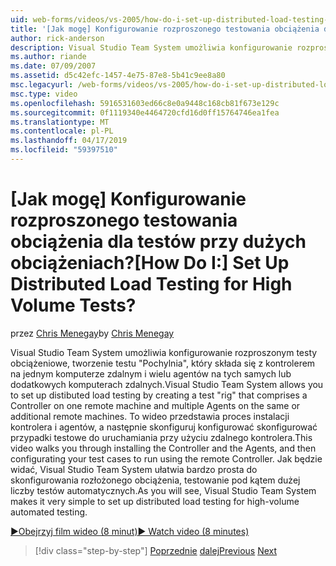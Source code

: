```yaml
---
uid: web-forms/videos/vs-2005/how-do-i-set-up-distributed-load-testing-for-high-volume-tests
title: '[Jak mogę] Konfigurowanie rozproszonego testowania obciążenia dla testów przy dużych obciążeniach? | Microsoft Docs'
author: rick-anderson
description: Visual Studio Team System umożliwia konfigurowanie rozproszonym testy obciążeniowe, tworzenie testu "Pochylnia", który składa się z kontrolerem na jednym komputerze zdalnym i multipl...
ms.author: riande
ms.date: 07/09/2007
ms.assetid: d5c42efc-1457-4e75-87e8-5b41c9ee8a80
msc.legacyurl: /web-forms/videos/vs-2005/how-do-i-set-up-distributed-load-testing-for-high-volume-tests
msc.type: video
ms.openlocfilehash: 5916531603ed66c8e0a9448c168cb81f673e129c
ms.sourcegitcommit: 0f1119340e4464720cfd16d0ff15764746ea1fea
ms.translationtype: MT
ms.contentlocale: pl-PL
ms.lasthandoff: 04/17/2019
ms.locfileid: "59397510"
---
```

# <a name="how-do-i-set-up-distributed-load-testing-for-high-volume-tests"></a><span data-ttu-id="cbb64-104">[Jak mogę] Konfigurowanie rozproszonego testowania obciążenia dla testów przy dużych obciążeniach?</span><span class="sxs-lookup"><span data-stu-id="cbb64-104">[How Do I:] Set Up Distributed Load Testing for High Volume Tests?</span></span>

<span data-ttu-id="cbb64-105">przez [Chris Menegay](https://twitter.com/CMenegay)</span><span class="sxs-lookup"><span data-stu-id="cbb64-105">by [Chris Menegay](https://twitter.com/CMenegay)</span></span>

<span data-ttu-id="cbb64-106">Visual Studio Team System umożliwia konfigurowanie rozproszonym testy obciążeniowe, tworzenie testu "Pochylnia", który składa się z kontrolerem na jednym komputerze zdalnym i wielu agentów na tych samych lub dodatkowych komputerach zdalnych.</span><span class="sxs-lookup"><span data-stu-id="cbb64-106">Visual Studio Team System allows you to set up distibuted load testing by creating a test "rig" that comprises a Controller on one remote machine and multiple Agents on the same or additional remote machines.</span></span> <span data-ttu-id="cbb64-107">To wideo przedstawia proces instalacji kontrolera i agentów, a następnie skonfiguruj konfigurować skonfigurować przypadki testowe do uruchamiania przy użyciu zdalnego kontrolera.</span><span class="sxs-lookup"><span data-stu-id="cbb64-107">This video walks you through installing the Controller and the Agents, and then configurating your test cases to run using the remote Controller.</span></span> <span data-ttu-id="cbb64-108">Jak będzie widać, Visual Studio Team System ułatwia bardzo prosta do skonfigurowania rozłożonego obciążenia, testowanie pod kątem dużej liczby testów automatycznych.</span><span class="sxs-lookup"><span data-stu-id="cbb64-108">As you will see, Visual Studio Team System makes it very simple to set up distributed load testing for high-volume automated testing.</span></span>

[<span data-ttu-id="cbb64-109">&#9654;Obejrzyj film wideo (8 minut)</span><span class="sxs-lookup"><span data-stu-id="cbb64-109">&#9654; Watch video (8 minutes)</span></span>](https://channel9.msdn.com/Blogs/ASP-NET-Site-Videos/how-do-i-set-up-distributed-load-testing-for-high-volume-tests)

> [!div class="step-by-step"]
> <span data-ttu-id="cbb64-110">[Poprzednie](how-do-i-tune-web-application-performance-with-profiling.md)
> [dalej](how-do-i-enforce-coding-standards-with-code-analysis.md)</span><span class="sxs-lookup"><span data-stu-id="cbb64-110">[Previous](how-do-i-tune-web-application-performance-with-profiling.md)
[Next](how-do-i-enforce-coding-standards-with-code-analysis.md)</span></span>

